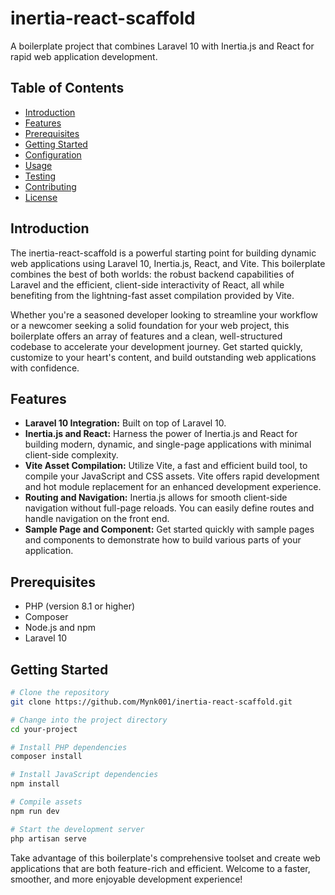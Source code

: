 # inertia-react-scaffold

A boilerplate project that combines Laravel 10 with Inertia.js and React for rapid web application development.

## Table of Contents

- [Introduction](#introduction)
- [Features](#features)
- [Prerequisites](#prerequisites)
- [Getting Started](#getting-started)
- [Configuration](#configuration)
- [Usage](#usage)
- [Testing](#testing)
- [Contributing](#contributing)
- [License](#license)

## Introduction

The inertia-react-scaffold is a powerful starting point for building dynamic web applications using Laravel 10, Inertia.js, React, and Vite. This boilerplate combines the best of both worlds: the robust backend capabilities of Laravel and the efficient, client-side interactivity of React, all while benefiting from the lightning-fast asset compilation provided by Vite.

Whether you're a seasoned developer looking to streamline your workflow or a newcomer seeking a solid foundation for your web project, this boilerplate offers an array of features and a clean, well-structured codebase to accelerate your development journey. Get started quickly, customize to your heart's content, and build outstanding web applications with confidence.

## Features

- **Laravel 10 Integration:** Built on top of Laravel 10.
- **Inertia.js and React:** Harness the power of Inertia.js and React for building modern, dynamic, and single-page applications with minimal client-side complexity.
- **Vite Asset Compilation:** Utilize Vite, a fast and efficient build tool, to compile your JavaScript and CSS assets. Vite offers rapid development and hot module replacement for an enhanced development experience.
- **Routing and Navigation:** Inertia.js allows for smooth client-side navigation without full-page reloads. You can easily define routes and handle navigation on the front end.
- **Sample Page and Component:** Get started quickly with sample pages and components to demonstrate how to build various parts of your application.

## Prerequisites

- PHP (version 8.1 or higher)
- Composer
- Node.js and npm
- Laravel 10

## Getting Started

```bash
# Clone the repository
git clone https://github.com/Mynk001/inertia-react-scaffold.git

# Change into the project directory
cd your-project

# Install PHP dependencies
composer install

# Install JavaScript dependencies
npm install

# Compile assets
npm run dev

# Start the development server
php artisan serve
```

Take advantage of this boilerplate's comprehensive toolset and create web applications that are both feature-rich and efficient. Welcome to a faster, smoother, and more enjoyable development experience!
